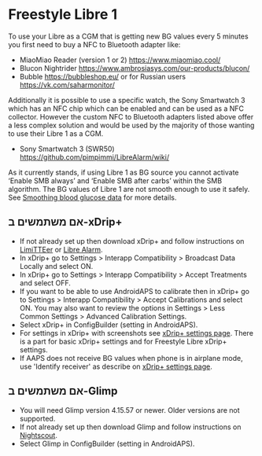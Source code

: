 # Freestyle Libre 1

To use your Libre as a CGM that is getting new BG values every 5 minutes you first need to buy a NFC to Bluetooth adapter like:

-   MiaoMiao Reader (version 1 or 2) <https://www.miaomiao.cool/>
-   Blucon Nightrider <https://www.ambrosiasys.com/our-products/blucon/>
-   Bubble <https://bubbleshop.eu/> or for Russian users <https://vk.com/saharmonitor/>

Additionally it is possible to use a specific watch, the Sony Smartwatch 3 which has an NFC chip which can be enabled and can be used as a NFC collector. However the custom NFC to Bluetooth adapters listed above offer a less complex solution and would be used by the majority of those wanting to use their Libre 1 as a CGM.

-   Sony Smartwatch 3 (SWR50) <https://github.com/pimpimmi/LibreAlarm/wiki/>

As it currently stands, if using Libre 1 as BG source you cannot activate ‘Enable SMB always’ and ‘Enable SMB after carbs’ within the SMB algorithm. The BG values of Libre 1 are not smooth enough to use it safely. See [Smoothing blood glucose data](../Usage/Smoothing-Blood-Glucose-Data-in-xDrip.md) for more details.

## אם משתמשים ב-xDrip+

-   If not already set up then download xDrip+ and follow instructions on [LimiTTEer](https://github.com/JoernL/LimiTTer) or [Libre Alarm](https://github.com/pimpimmi/LibreAlarm/wiki).
-   In xDrip+ go to Settings > Interapp Compatibility > Broadcast Data Locally and select ON.
-   In xDrip+ go to Settings > Interapp Compatibility > Accept Treatments and select OFF.
-   If you want to be able to use AndroidAPS to calibrate then in xDrip+ go to Settings > Interapp Compatibility > Accept Calibrations and select ON. You may also want to review the options in Settings > Less Common Settings > Advanced Calibration Settings.
-   Select xDrip+ in ConfigBuilder (setting in AndroidAPS).
-   For settings in xDrip+ with screenshots see [xDrip+ settings page](../Configuration/xdrip.md). There is a part for basic xDrip+ settings and for Freestyle Libre xDrip+ settings.
-   If AAPS does not receive BG values when phone is in airplane mode, use 'Identify receiver' as describe on [xDrip+ settings page](../Configuration/xdrip.md).

## אם משתמשים ב-Glimp

-   You will need Glimp version 4.15.57 or newer. Older versions are not supported.
-   If not already set up then download Glimp and follow instructions on [Nightscout](https://nightscout.github.io/uploader/setup/#glimp).
-   Select Glimp in ConfigBuilder (setting in AndroidAPS).
